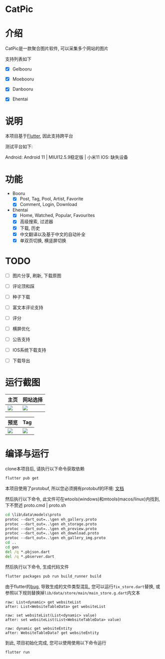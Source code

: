 # CatPic


# 介绍
CatPic是一款聚合图片软件, 可以采集多个网站的图片

支持列表如下
- [x] Gelbooru
- [x] Moebooru
- [x] Danbooru
- [x] Ehentai


# 说明
本项目基于[Flutter](https://github.com/flutter/flutter), 因此支持跨平台

测试平台如下:

Android: Android 11 | MIUI12.5.9稳定版 | 小米11
IOS: 缺失设备



# 功能
- Booru
  - [x] Post, Tag, Pool, Artist, Favorite
  - [x] Comment, Login, Download
- Ehentai 
  - [x] Home, Watched, Popular, Favourites
  - [x] 高级搜索, 过滤器
  - [x] 下载, 历史
  - [x] 中文翻译以及基于中文的自动补全
  - [x] 单双页切换, 横竖屏切换

# TODO
- [ ] 图片分享, 刷新, 下载原图
- [ ] 评论顶和踩
- [ ] 种子下载
- [ ] 富文本评论支持
- [ ] 评分
- [ ] 横屏优化
- [ ] 公告支持
- [ ] IOS系统下载支持
- [ ] 下载导出


# 运行截图

|主页|网站选择|
|--|--|
|![](https://i.loli.net/2021/02/18/TZUVvlkNaFc1mLd.jpg)|![](https://i.loli.net/2021/02/18/jVRTS1yg9lOsI5h.jpg)|


|预览|Tag|
|--|--|
|![](https://i.loli.net/2021/02/18/EwCUdZkAfBDRGTq.jpg)|![](https://i.loli.net/2021/02/18/1rIFKZ4tShdvoYG.jpg)|


# 编译与运行
clone本项目后, 请执行以下命令获取依赖
```cmd
flutter pub get
```

本项目使用了protobuf, 所以您必须拥有protobuf的环境: [文档](https://developers.google.com/protocol-buffers/docs/reference/dart-generated#invocation)

然后执行以下命令, 此文件可在wtools(windows)和mtools(macos/linux)内找到, 下不赘述
proto.cmd | proto.sh
```cmd
cd \lib\data\models\proto
protoc --dart_out=..\gen eh_gallery.proto
protoc --dart_out=..\gen eh_storage.proto
protoc --dart_out=..\gen eh_preview.proto
protoc --dart_out=..\gen eh_download.proto
protoc --dart_out=..\gen eh_gallery_img.proto
cd ..
cd gen
del /q *.pbjson.dart
del /q *.pbserver.dart
```

然后执行以下命令, 生成代码文件
```cmd
flutter packages pub run build_runner build
```

由于flutter的[bug](https://github.com/mobxjs/mobx.dart/issues/405), 导致生成的文件类型混乱, 您可以运行`fix_store.dart`替换, 或参照以下规则替换掉`lib/data/store/main/main_store.g.dart`内文本
```
raw: List<dynamic> get websiteList
after: List<WebsiteTableData> get websiteList

raw: set websiteList(List<dynamic> value)
after: set websiteList(List<WebsiteTableData> value)

raw: dynamic get websiteEntity
after: WebsiteTableData? get websiteEntity
```

到此, 项目初始化完成, 您可以使用使用以下命令运行
```
flutter run
```